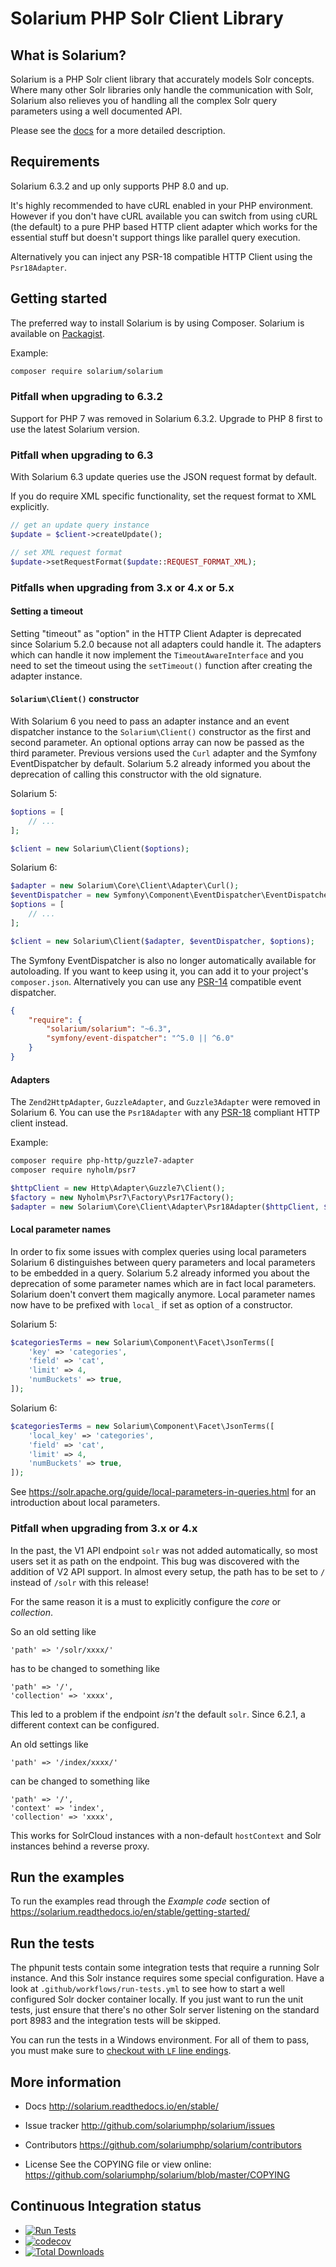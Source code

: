 # Solarium PHP Solr Client Library

## What is Solarium?

Solarium is a PHP Solr client library that accurately models Solr concepts. Where many other Solr libraries only handle
the communication with Solr, Solarium also relieves you of handling all the complex Solr query parameters using a
well documented API.

Please see the [docs](http://solarium.readthedocs.io/en/stable/) for a more detailed description.

## Requirements

Solarium 6.3.2 and up only supports PHP 8.0 and up.

It's highly recommended to have cURL enabled in your PHP environment. However if you don't have cURL available you can
switch from using cURL (the default) to a pure PHP based HTTP client adapter which works for the essential stuff but
doesn't support things like parallel query execution.

Alternatively you can inject any PSR-18 compatible HTTP Client using the `Psr18Adapter`.

## Getting started

The preferred way to install Solarium is by using Composer. Solarium is available on
[Packagist](https://packagist.org/packages/solarium/solarium).

Example:
```sh
composer require solarium/solarium
```

### Pitfall when upgrading to 6.3.2

Support for PHP 7 was removed in Solarium 6.3.2. Upgrade to PHP 8 first to use the latest Solarium version.

### Pitfall when upgrading to 6.3

With Solarium 6.3 update queries use the JSON request format by default.

If you do require XML specific functionality, set the request format to XML explicitly.

```php
// get an update query instance
$update = $client->createUpdate();

// set XML request format
$update->setRequestFormat($update::REQUEST_FORMAT_XML);
```

### Pitfalls when upgrading from 3.x or 4.x or 5.x

#### Setting a timeout

Setting "timeout" as "option" in the HTTP Client Adapter is deprecated since Solarium 5.2.0 because not all adapters
could handle it. The adapters which can handle it now implement the `TimeoutAwareInterface` and you need to set the
timeout using the `setTimeout()` function after creating the adapter instance.

#### `Solarium\Client()` constructor

With Solarium 6 you need to pass an adapter instance and an event dispatcher instance to the `Solarium\Client()`
constructor as the first and second parameter. An optional options array can now be passed as the third parameter.
Previous versions used the `Curl` adapter and the Symfony EventDispatcher by default. Solarium 5.2
already informed you about the deprecation of calling this constructor with the old signature.

Solarium 5:
```php
$options = [
    // ...
];

$client = new Solarium\Client($options);
```

Solarium 6:
```php
$adapter = new Solarium\Core\Client\Adapter\Curl();
$eventDispatcher = new Symfony\Component\EventDispatcher\EventDispatcher();
$options = [
    // ...
];

$client = new Solarium\Client($adapter, $eventDispatcher, $options);
```

The Symfony EventDispatcher is also no longer automatically available for autoloading.
If you want to keep using it, you can add it to your project's `composer.json`.
Alternatively you can use any [PSR-14](https://www.php-fig.org/psr/psr-14/) compatible event dispatcher.

```json
{
    "require": {
        "solarium/solarium": "~6.3",
        "symfony/event-dispatcher": "^5.0 || ^6.0"
    }
}
```

#### Adapters

The `Zend2HttpAdapter`, `GuzzleAdapter`, and `Guzzle3Adapter` were removed in Solarium 6.
You can use the `Psr18Adapter` with any [PSR-18](https://www.php-fig.org/psr/psr-18/) compliant HTTP client instead.

Example:
```sh
composer require php-http/guzzle7-adapter
composer require nyholm/psr7
```

```php
$httpClient = new Http\Adapter\Guzzle7\Client();
$factory = new Nyholm\Psr7\Factory\Psr17Factory();
$adapter = new Solarium\Core\Client\Adapter\Psr18Adapter($httpClient, $factory, $factory);
```

#### Local parameter names

In order to fix some issues with complex queries using local parameters Solarium 6 distinguishes between query parameters
and local parameters to be embedded in a query. Solarium 5.2 already informed you about the deprecation of some
parameter names which are in fact local parameters. Solarium doen't convert them magically anymore.
Local parameter names now have to be prefixed with `local_` if set as option of a constructor.

Solarium 5:
```php
$categoriesTerms = new Solarium\Component\Facet\JsonTerms([
    'key' => 'categories',
    'field' => 'cat',
    'limit' => 4,
    'numBuckets' => true,
]);
```

Solarium 6:
```php
$categoriesTerms = new Solarium\Component\Facet\JsonTerms([
    'local_key' => 'categories',
    'field' => 'cat',
    'limit' => 4,
    'numBuckets' => true,
]);
```

See https://solr.apache.org/guide/local-parameters-in-queries.html for an introduction about local parameters.

### Pitfall when upgrading from 3.x or 4.x

In the past, the V1 API endpoint `solr` was not added automatically, so most users set it as path on the endpoint.
This bug was discovered with the addition of V2 API support. In almost every setup, the path has to be set to `/`
instead of `/solr` with this release!

For the same reason it is a must to explicitly configure the _core_ or _collection_.

So an old setting like
```
'path' => '/solr/xxxx/'
```
has to be changed to something like
```
'path' => '/',
'collection' => 'xxxx',
```

This led to a problem if the endpoint _isn't_ the default `solr`. Since 6.2.1, a different context can be configured.

An old settings like
```
'path' => '/index/xxxx/'
```
can be changed to something like
```
'path' => '/',
'context' => 'index',
'collection' => 'xxxx',
```

This works for SolrCloud instances with a non-default `hostContext` and Solr instances behind a reverse proxy.

## Run the examples

To run the examples read through the _Example code_ section of
https://solarium.readthedocs.io/en/stable/getting-started/

## Run the tests

The phpunit tests contain some integration tests that require a running Solr instance. And this Solr instance requires
some special configuration.
Have a look at `.github/workflows/run-tests.yml` to see how to start a well configured Solr docker container locally.
If you just want to run the unit tests, just ensure that there's no other Solr server listening on the standard port
8983 and the integration tests will be skipped.

You can run the tests in a Windows environment. For all of them to pass, you must make sure to
[checkout with `LF` line endings](https://docs.github.com/en/github/using-git/configuring-git-to-handle-line-endings).

## More information

* Docs
  http://solarium.readthedocs.io/en/stable/

* Issue tracker
  http://github.com/solariumphp/solarium/issues

* Contributors
  https://github.com/solariumphp/solarium/contributors

* License
  See the COPYING file or view online:
  https://github.com/solariumphp/solarium/blob/master/COPYING

## Continuous Integration status

* [![Run Tests](https://github.com/solariumphp/solarium/workflows/Run%20Tests/badge.svg)](https://github.com/solariumphp/solarium/actions)
* [![codecov](https://codecov.io/gh/solariumphp/solarium/branch/master/graph/badge.svg)](https://codecov.io/gh/solariumphp/solarium)
* [![Total Downloads](https://poser.pugx.org/solarium/solarium/downloads.svg)](https://packagist.org/packages/solarium/solarium)
